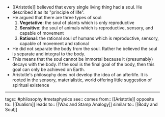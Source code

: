 - [[Aristotle]] believed that every single living thing had a soul. He described it as its "principle of life".
- He argued that there are three types of soul:
  1.  **Vegetative**: the soul of plants which is only reproductive
  2.  **Sensitive**: the soul of animals which is reproductive, sensory, and capable of movement
  3.  **Rational**: the rational soul of humans which is reproductive, sensory, capable of movement and rational
- He did not separate the body from the soul. Rather he believed the soul is separate and integral to the body.
- This means that the soul cannot be immortal because it (presumably) decays with the body. If the soul is the final goal of the body, then this goal can only be achieved on Earth.
- Aristotle's philosophy does not develop the idea of an afterlife. It is rooted in the sensory, materialistic, world offering little suggestion of spiritual existence

---

tags:: #philosophy #metaphysics
see::
comes from:: [[Aristotle]]
opposite to:: [[Dualism]]
leads to:: [[Wax and Stamp Analogy]]
similar to:: [[Body and Soul]]
